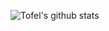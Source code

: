 ![Tofel's github stats](https://github-readme-stats.vercel.app/api?username=Tofel&count_private=true&show_icons=true&theme=dark&hide_border=true)
